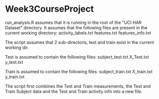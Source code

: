Week3CourseProject
==================
run_analysis.R assumes that it is running in the root of the "UCI HAR Dataset" directory.
It assumes that the following files are present in the current working directory:
activity_labels.txt
features.txt
features_info.txt

The script assumes that 2 sub-directoris, test and train exist in the current working dir.

Test is assumed to contain the following files:
subject_test.txt
X_Test.txt
y_test.txt

Train is assumed to contain the following files:
subject_train.txt
X_train.txt
y_train.txt

The script first combines the Test and Train measurements, the Test and Train Subject data and the Test and Train activity info into a new file.

